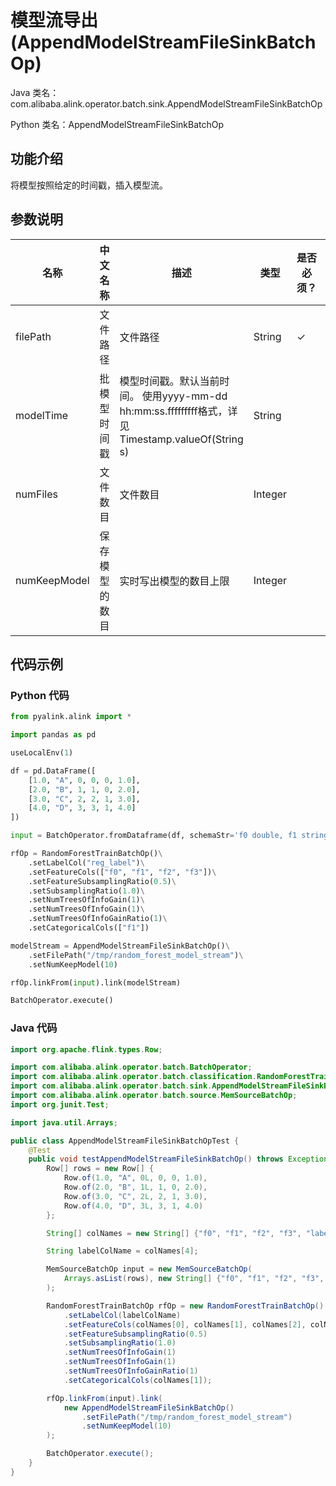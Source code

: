 # 模型流导出 (AppendModelStreamFileSinkBatchOp)
Java 类名：com.alibaba.alink.operator.batch.sink.AppendModelStreamFileSinkBatchOp

Python 类名：AppendModelStreamFileSinkBatchOp


## 功能介绍
将模型按照给定的时间戳，插入模型流。

## 参数说明

| 名称 | 中文名称 | 描述 | 类型 | 是否必须？ | 取值范围 | 默认值 |
| --- | --- | --- | --- | --- | --- | --- |
| filePath | 文件路径 | 文件路径 | String | ✓ |  |  |
| modelTime | 批模型时间戳 | 模型时间戳。默认当前时间。 使用yyyy-mm-dd hh:mm:ss.fffffffff格式，详见Timestamp.valueOf(String s) | String |  |  | null |
| numFiles | 文件数目 | 文件数目 | Integer |  |  | 1 |
| numKeepModel | 保存模型的数目 | 实时写出模型的数目上限 | Integer |  |  | 2147483647 |

## 代码示例
### Python 代码
```python
from pyalink.alink import *

import pandas as pd

useLocalEnv(1)

df = pd.DataFrame([
    [1.0, "A", 0, 0, 0, 1.0],
    [2.0, "B", 1, 1, 0, 2.0],
    [3.0, "C", 2, 2, 1, 3.0],
    [4.0, "D", 3, 3, 1, 4.0]
])

input = BatchOperator.fromDataframe(df, schemaStr='f0 double, f1 string, f2 int, f3 int, label int, reg_label double')

rfOp = RandomForestTrainBatchOp()\
    .setLabelCol("reg_label")\
    .setFeatureCols(["f0", "f1", "f2", "f3"])\
    .setFeatureSubsamplingRatio(0.5)\
    .setSubsamplingRatio(1.0)\
    .setNumTreesOfInfoGain(1)\
    .setNumTreesOfInfoGain(1)\
    .setNumTreesOfInfoGainRatio(1)\
    .setCategoricalCols(["f1"])

modelStream = AppendModelStreamFileSinkBatchOp()\
    .setFilePath("/tmp/random_forest_model_stream")\
    .setNumKeepModel(10)

rfOp.linkFrom(input).link(modelStream)

BatchOperator.execute()
```
### Java 代码
```java
import org.apache.flink.types.Row;

import com.alibaba.alink.operator.batch.BatchOperator;
import com.alibaba.alink.operator.batch.classification.RandomForestTrainBatchOp;
import com.alibaba.alink.operator.batch.sink.AppendModelStreamFileSinkBatchOp;
import com.alibaba.alink.operator.batch.source.MemSourceBatchOp;
import org.junit.Test;

import java.util.Arrays;

public class AppendModelStreamFileSinkBatchOpTest {
	@Test
	public void testAppendModelStreamFileSinkBatchOp() throws Exception {
		Row[] rows = new Row[] {
			Row.of(1.0, "A", 0L, 0, 0, 1.0),
			Row.of(2.0, "B", 1L, 1, 0, 2.0),
			Row.of(3.0, "C", 2L, 2, 1, 3.0),
			Row.of(4.0, "D", 3L, 3, 1, 4.0)
		};

		String[] colNames = new String[] {"f0", "f1", "f2", "f3", "label", "reg_label"};

		String labelColName = colNames[4];

		MemSourceBatchOp input = new MemSourceBatchOp(
			Arrays.asList(rows), new String[] {"f0", "f1", "f2", "f3", "label", "reg_label"}
		);

		RandomForestTrainBatchOp rfOp = new RandomForestTrainBatchOp()
			.setLabelCol(labelColName)
			.setFeatureCols(colNames[0], colNames[1], colNames[2], colNames[3])
			.setFeatureSubsamplingRatio(0.5)
			.setSubsamplingRatio(1.0)
			.setNumTreesOfInfoGain(1)
			.setNumTreesOfInfoGain(1)
			.setNumTreesOfInfoGainRatio(1)
			.setCategoricalCols(colNames[1]);

		rfOp.linkFrom(input).link(
			new AppendModelStreamFileSinkBatchOp()
				.setFilePath("/tmp/random_forest_model_stream")
				.setNumKeepModel(10)
		);

		BatchOperator.execute();
	}
}
```
